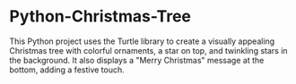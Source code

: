 # Python-Christmas-Tree
This Python project uses the Turtle library to create a visually appealing Christmas tree with colorful ornaments, a star on top, and twinkling stars in the background. It also displays a "Merry Christmas" message at the bottom, adding a festive touch.
